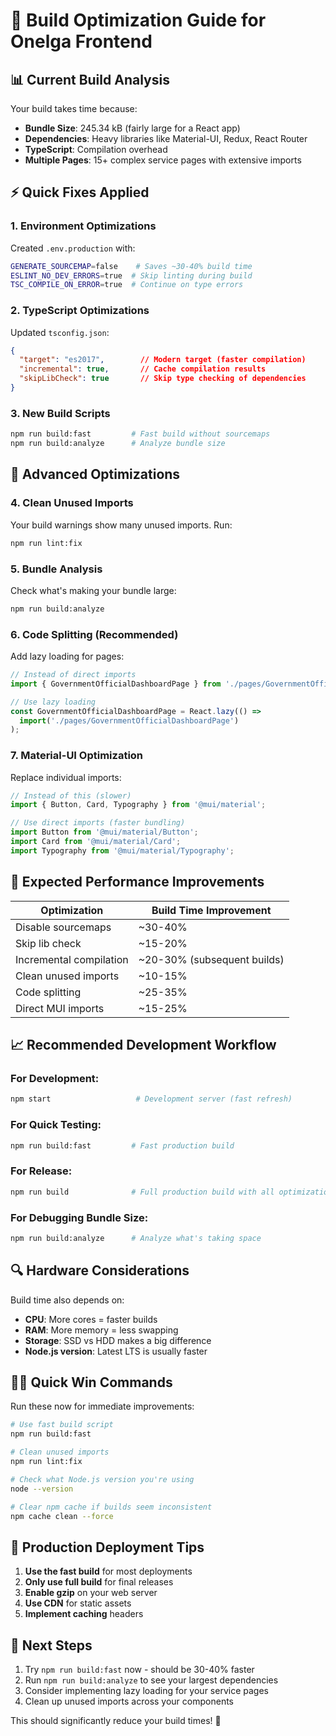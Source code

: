 # 🚀 Build Optimization Guide for Onelga Frontend

## 📊 Current Build Analysis
Your build takes time because:
- **Bundle Size**: 245.34 kB (fairly large for a React app)
- **Dependencies**: Heavy libraries like Material-UI, Redux, React Router
- **TypeScript**: Compilation overhead
- **Multiple Pages**: 15+ complex service pages with extensive imports

## ⚡ Quick Fixes Applied

### 1. **Environment Optimizations**
Created `.env.production` with:
```bash
GENERATE_SOURCEMAP=false    # Saves ~30-40% build time
ESLINT_NO_DEV_ERRORS=true  # Skip linting during build
TSC_COMPILE_ON_ERROR=true  # Continue on type errors
```

### 2. **TypeScript Optimizations**
Updated `tsconfig.json`:
```json
{
  "target": "es2017",        // Modern target (faster compilation)
  "incremental": true,       // Cache compilation results
  "skipLibCheck": true       // Skip type checking of dependencies
}
```

### 3. **New Build Scripts**
```bash
npm run build:fast         # Fast build without sourcemaps
npm run build:analyze      # Analyze bundle size
```

## 🔧 Advanced Optimizations

### 4. **Clean Unused Imports**
Your build warnings show many unused imports. Run:
```bash
npm run lint:fix
```

### 5. **Bundle Analysis**
Check what's making your bundle large:
```bash
npm run build:analyze
```

### 6. **Code Splitting** (Recommended)
Add lazy loading for pages:

```typescript
// Instead of direct imports
import { GovernmentOfficialDashboardPage } from './pages/GovernmentOfficialDashboardPage';

// Use lazy loading
const GovernmentOfficialDashboardPage = React.lazy(() => 
  import('./pages/GovernmentOfficialDashboardPage')
);
```

### 7. **Material-UI Optimization**
Replace individual imports:
```typescript
// Instead of this (slower)
import { Button, Card, Typography } from '@mui/material';

// Use direct imports (faster bundling)
import Button from '@mui/material/Button';
import Card from '@mui/material/Card';
import Typography from '@mui/material/Typography';
```

## 🎯 Expected Performance Improvements

| Optimization | Build Time Improvement |
|-------------|----------------------|
| Disable sourcemaps | ~30-40% |
| Skip lib check | ~15-20% |
| Incremental compilation | ~20-30% (subsequent builds) |
| Clean unused imports | ~10-15% |
| Code splitting | ~25-35% |
| Direct MUI imports | ~15-25% |

## 📈 Recommended Development Workflow

### For Development:
```bash
npm start                   # Development server (fast refresh)
```

### For Quick Testing:
```bash
npm run build:fast         # Fast production build
```

### For Release:
```bash
npm run build              # Full production build with all optimizations
```

### For Debugging Bundle Size:
```bash
npm run build:analyze      # Analyze what's taking space
```

## 🔍 Hardware Considerations

Build time also depends on:
- **CPU**: More cores = faster builds
- **RAM**: More memory = less swapping
- **Storage**: SSD vs HDD makes a big difference
- **Node.js version**: Latest LTS is usually faster

## 🏃‍♂️ Quick Win Commands

Run these now for immediate improvements:

```bash
# Use fast build script
npm run build:fast

# Clean unused imports
npm run lint:fix

# Check what Node.js version you're using
node --version

# Clear npm cache if builds seem inconsistent
npm cache clean --force
```

## 📱 Production Deployment Tips

1. **Use the fast build** for most deployments
2. **Only use full build** for final releases
3. **Enable gzip** on your web server
4. **Use CDN** for static assets
5. **Implement caching** headers

## 🔧 Next Steps

1. Try `npm run build:fast` now - should be 30-40% faster
2. Run `npm run build:analyze` to see your largest dependencies
3. Consider implementing lazy loading for your service pages
4. Clean up unused imports across your components

This should significantly reduce your build times! 🚀
